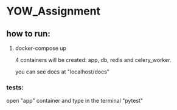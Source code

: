 # **YOW_Assignment**

## how to run:

1. docker-compose up

   4 containers will be created: app, db, redis and celery_worker.
   
   you can see docs at "localhost/docs"
 
### tests:
open "app" container and type in the terminal "pytest"
